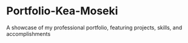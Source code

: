 # Portfolio-Kea-Moseki
A showcase of my professional portfolio, featuring projects, skills, and accomplishments
